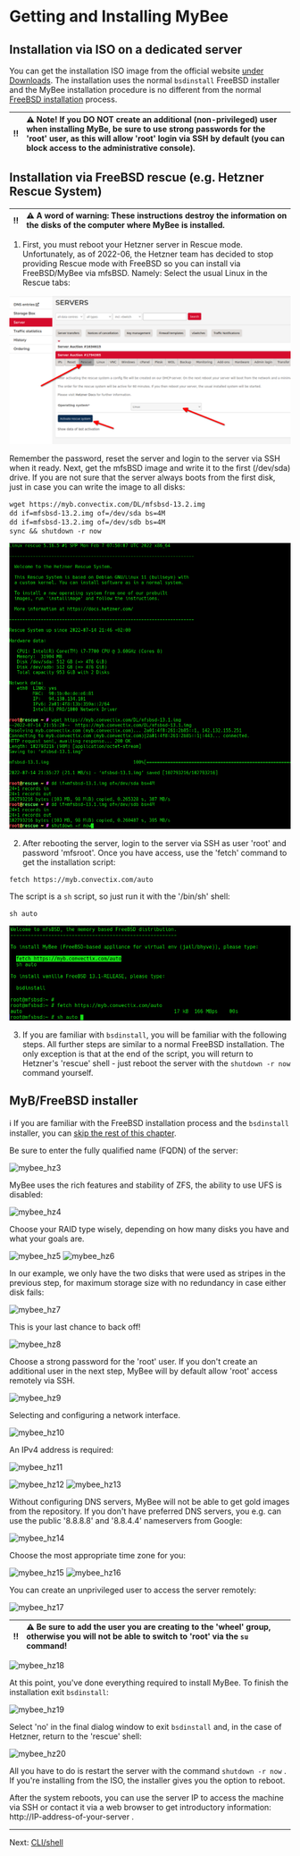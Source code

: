 # Getting and Installing MyBee

## Installation via ISO on a dedicated server

You can get the installation ISO image from the official website [under Downloads](https://myb.convectix.com/download/). The installation uses the normal `bsdinstall` FreeBSD installer and the MyBee installation procedure is no different from the normal [FreeBSD installation](https://docs.freebsd.org/en/books/handbook/bsdinstall/#bsdinstall-start) process.

:bangbang: | :warning: Note! If you DO NOT create an additional (non-privileged) user when installing MyBe, be sure to use strong passwords for the 'root' user, as this will allow 'root' login via SSH by default (you can block access to the administrative console).
:---: | :---


## Installation via FreeBSD rescue (e.g. Hetzner Rescue System)

:bangbang: | :warning: A word of warning: These instructions destroy the information on the disks of the computer where MyBee is installed.
:---: | :---

1) First, you must reboot your Hetzner server in Rescue mode. Unfortunately, as of 2022-06, the Hetzner team has decided to stop providing
Rescue mode with FreeBSD so you can install via FreeBSD/MyBee via mfsBSD. Namely: Select the usual Linux in the Rescue tabs:

![mybee_hz1.png](/images/mybee_hz1.png)

Remember the password, reset the server and login to the server via SSH when it ready. Next, get the mfsBSD image and write it to the first (/dev/sda) drive. 
If you are not sure that the server always boots from the first disk, just in case you can write the image to all disks:

```
wget https://myb.convectix.com/DL/mfsbsd-13.2.img
dd if=mfsbsd-13.2.img of=/dev/sda bs=4M
dd if=mfsbsd-13.2.img of=/dev/sdb bs=4M
sync && shutdown -r now
```

![mybee_hz1a.png](/images/mybee_hz1a.png)


2) After rebooting the server, login to the server via SSH as user 'root' and password 'mfsroot'. Once you have access, use the 'fetch' command to get the installation script:


```
fetch https://myb.convectix.com/auto
```

The script is a `sh` script, so just run it with the '/bin/sh' shell:

```
sh auto
```

![mybee_hz2.png](/images/mybee_hz2.png)

3) If you are familiar with `bsdinstall`, you will be familiar with the following steps. All further steps are similar to a normal FreeBSD installation. The only exception is that at the end of the script, you will return to Hetzner's 'rescue' shell - just reboot the server with the `shutdown -r now` command yourself.

## MyB/FreeBSD installer

:information_source: If you are familiar with the FreeBSD installation process and the `bsdinstall` installer, you can [skip the rest of this chapter](shell.md).

Be sure to enter the fully qualified name (FQDN) of the server:

![mybee_hz3](https://user-images.githubusercontent.com/926409/163675559-4ceb5b37-b5cf-4421-9632-aee829c4a855.png)

MyBee uses the rich features and stability of ZFS, the ability to use UFS is disabled:

![mybee_hz4](https://user-images.githubusercontent.com/926409/163675561-135cc875-142e-4610-9c22-6506bb8325d9.png)

Choose your RAID type wisely, depending on how many disks you have and what your goals are.

![mybee_hz5](https://user-images.githubusercontent.com/926409/163675562-29b2cffc-d658-4db5-8ccb-3599dd4980e8.png)
![mybee_hz6](https://user-images.githubusercontent.com/926409/163675563-eb5b3bb4-0dde-403f-a97a-9efbe30504ac.png)

In our example, we only have the two disks that were used as stripes in the previous step, for maximum storage size with no redundancy in case either disk fails:

![mybee_hz7](https://user-images.githubusercontent.com/926409/163675564-2ebfd4d9-337a-4f54-8d6b-6fb1124e1890.png)

This is your last chance to back off!

![mybee_hz8](https://user-images.githubusercontent.com/926409/163675565-afd6a60c-9af2-43b2-8ebd-603f4a979975.png)

Choose a strong password for the 'root' user. If you don't create an additional user in the next step, MyBee will by default allow 'root' access remotely via SSH.

![mybee_hz9](https://user-images.githubusercontent.com/926409/163675566-fc65fee4-782c-46a4-a097-8ee1e0d5e18a.png)

Selecting and configuring a network interface.

![mybee_hz10](https://user-images.githubusercontent.com/926409/163675543-1ea23001-9a67-4fbc-a329-c48d13f5fead.png)

An IPv4 address is required:

![mybee_hz11](https://user-images.githubusercontent.com/926409/163675545-5ad1f06e-c2c2-43d7-ab18-2b8ecc072981.png)


![mybee_hz12](https://user-images.githubusercontent.com/926409/163675546-fd344806-6ddf-437e-9e9f-300994c6754f.png)
![mybee_hz13](https://user-images.githubusercontent.com/926409/163675547-8b6256b3-2e15-4a4e-9036-6aae1ed9253e.png)

Without configuring DNS servers, MyBee will not be able to get gold images from the repository. If you don't have preferred DNS servers, you e.g. can use the public '8.8.8.8' and '8.8.4.4' nameservers from Google:

![mybee_hz14](https://user-images.githubusercontent.com/926409/163675549-1417a25c-fff1-4189-b94c-743b97bc98fd.png)

Choose the most appropriate time zone for you:

![mybee_hz15](https://user-images.githubusercontent.com/926409/163675550-22527c00-ded5-4d9f-af68-816197602e0e.png)
![mybee_hz16](https://user-images.githubusercontent.com/926409/163675551-b7446919-20d7-4c96-86a1-b332d8b81ef8.png)

You can create an unprivileged user to access the server remotely:

![mybee_hz17](https://user-images.githubusercontent.com/926409/163675552-0bb4dd4d-6104-45f5-be4d-4ecaff00c41b.png)

:bangbang: | :warning: Be sure to add the user you are creating to the 'wheel' group, otherwise you will not be able to switch to 'root' via the `su` command!
:---: | :---

![mybee_hz18](https://user-images.githubusercontent.com/926409/163675553-98c8eee6-c966-489c-a9a3-5c30d4561478.png)

At this point, you've done everything required to install MyBee. To finish the installation exit `bsdinstall`:

![mybee_hz19](https://user-images.githubusercontent.com/926409/163675554-10af0f73-d95e-49d2-b041-0c61ef16c334.png)

Select 'no' in the final dialog window to exit `bsdinstall` and, in the case of Hetzner, return to the 'rescue' shell:

![mybee_hz20](https://user-images.githubusercontent.com/926409/163675558-72a96aca-b7cf-4c0a-97c7-23e719e09abd.png)

All you have to do is restart the server with the command `shutdown -r now` . If you're installing from the ISO, the installer gives you the option to reboot.

After the system reboots, you can use the server IP to access the machine via SSH or contact it via a web browser to get introductory information: http://IP-address-of-your-server .


---

Next: [CLI/shell](shell.md)
